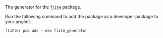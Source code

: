 The generator for the [`flite`](https://pub.dev/packages/flite) package.

Run the following command to add the package as a developer package to your project.
```
flutter pub add --dev flite_generator
```